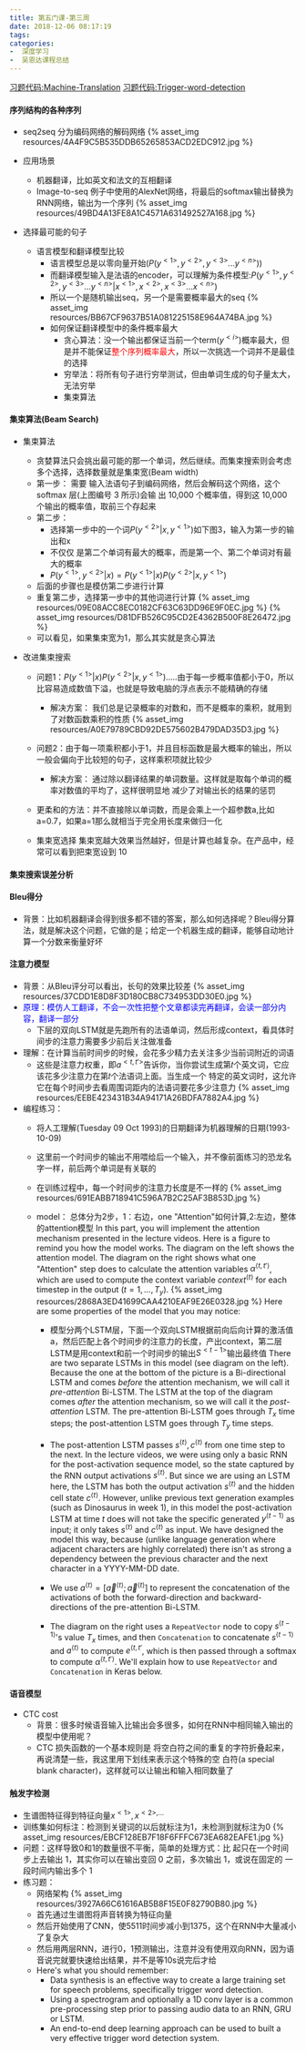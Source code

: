 ```yaml
---
title: 第五门课-第三周
date: 2018-12-06 08:17:19
tags: 
categories: 
-  深度学习
-  吴恩达课程总结
---
```


[习题代码:Machine-Translation](https://github.com/yuancl/dl-algorithm/tree/master/5-RecurrentNeuralNetworks/Week3/Machine-Translation)
[习题代码:Trigger-word-detection](https://github.com/yuancl/dl-algorithm/tree/master/5-RecurrentNeuralNetworks/Week3/Trigger-word-detection)

#### 序列结构的各种序列
- seq2seq
  分为编码网络的解码网络
  {% asset_img resources/4A4F9C5B535DDB65265853ACD2EDC912.jpg %}

- 应用场景
  - 机器翻译，比如英文和法文的互相翻译
  - Image-to-seq
    例子中使用的AlexNet网络，将最后的softmax输出替换为RNN网络，输出为一个序列
    {% asset_img resources/49BD4A13FE8A1C4571A631492527A168.jpg %}

- 选择最可能的句子
  - 语言模型和翻译模型比较
    - 语言模型总是以零向量开始$(P(y^{< 1 >},y^{< 2 >},y^{< 3 >}...y^{< n >}))$
    - 而翻译模型输入是法语的encoder，可以理解为条件模型:$P(y^{< 1 >},y^{< 2 >},y^{< 3 >}...y^{< n >}|x^{< 1 >},x^{< 2 >},x^{< 3 >}...x^{< n >})$
    - 所以一个是随机输出seq，另一个是需要概率最大的seq
  {% asset_img resources/BB67CF9637B51A081225158E964A74BA.jpg %}
    - 如何保证翻译模型中的条件概率最大
      - 贪心算法：没一个输出都保证当前一个term($y^{< i >}$)概率最大，但是并不能保证<font color='red'>整个序列概率最大</font>，所以一次挑选一个词并不是最佳的选择
      - 穷举法：将所有句子进行穷举测试，但由单词生成的句子量太大，无法穷举
      - 集束算法

#### 集束算法(Beam Search)
- 集束算法
  - 贪婪算法只会挑出最可能的那一个单词，然后继续。而集束搜索则会考虑多个选择，选择数量就是集束宽(Beam width)
  - 第一步：
    需要 输入法语句子到编码网络，然后会解码这个网络，这个 softmax 层(上图编号 3 所示)会输 出 10,000 个概率值，得到这 10,000 个输出的概率值，取前三个存起来
  - 第二步：
    - 选择第一步中的一个词$P(y^{<2>}|x, y^{<1>})$如下图3，输入为第一步的输出和x
    - 不仅仅 是第二个单词有最大的概率，而是第一个、第二个单词对有最大的概率
    - $P(y^{<1>},y^{<2>}|x)=P(y^{<1>}|x)P(y^{<2>}|x, y^{<1>})$
  - 后面的步骤也是模仿第二步进行计算
  - 重复第二步，选择第一步中的其他词进行计算
    {% asset_img resources/09E08ACC8EC0182CF63C63DD96E9F0EC.jpg %}
    {% asset_img resources/D81DFB526C95CD2E4362B500F8E26472.jpg %}
  - 可以看见，如果集束宽为1，那么其实就是贪心算法
  
- 改进集束搜索
  - 问题1：$P(y^{<1>}|x)P(y^{<2>}|x, y^{<1>})$.....由于每一步概率值都小于0，所以比容易造成数值下溢，也就是导致电脑的浮点表示不能精确的存储
    - 解决方案：
    我们总是记录概率的对数和，而不是概率的乘积，就用到了对数函数乘积的性质
  {% asset_img resources/A0E79789CBD92DE575602B479DAD35D3.jpg %}
  
  - 问题2：由于每一项乘积都小于1，并且目标函数是最大概率的输出，所以一般会偏向于比较短的句子，这样乘积项就比较少
    - 解决方案：
    通过除以翻译结果的单词数量。这样就是取每个单词的概率对数值的平均了，这样很明显地 减少了对输出长的结果的惩罚
  - 更柔和的方法：并不直接除以单词数，而是会乘上一个超参数a,比如a=0.7，如果a=1那么就相当于完全用长度来做归一化
  
  - 集束宽选择
    集束宽越大效果当然越好，但是计算也越复杂。在产品中，经常可以看到把束宽设到 10
  
#### 集束搜索误差分析

#### Bleu得分
- 背景：比如机器翻译会得到很多都不错的答案，那么如何选择呢？Bleu得分算法，就是解决这个问题，它做的是；给定一个机器生成的翻译，能够自动地计算一个分数来衡量好坏

#### 注意力模型
- 背景：从Bleu评分可以看出，长句的效果比较差
  {% asset_img resources/37CDD1E8D8F3D180CB8C734953DD30E0.jpg %}
- <font color='blue'>原理：模仿人工翻译，不会一次性把整个文章都读完再翻译，会读一部分内容，翻译一部分</font>
  - 下层的双向LSTM就是先跑所有的法语单词，然后形成context，看具体时间步的注意力需要多少前后关注做准备
- 理解：在计算当前时间步的时候，会花多少精力去关注多少当前词附近的词语
  - 这些是注意力权重，即$a^{<t,t'>}$告诉你，当你尝试生成第𝑡个英文词，它应该花多少注意力在第𝑡个法语词上面。当生成一个 特定的英文词时，这允许它在每个时间步去看周围词距内的法语词要花多少注意力
  {% asset_img resources/EEBE423431B34A94171A26BDFA7882A4.jpg %}
- 编程练习：
  - 将人工理解(Tuesday 09 Oct 1993)的日期翻译为机器理解的日期(1993-10-09)
  - 这里前一个时间步的输出不用喂给后一个输入，并不像前面练习的恐龙名字一样，前后两个单词是有关联的
  - 在训练过程中，每一个时间步的注意力长度是不一样的
    {% asset_img resources/691EABB718941C596A7B2C25AF3B853D.jpg %}
  - model：
    总体分为2步，1：右边，one "Attention"如何计算,2:左边，整体的attention模型
    In this part, you will implement the attention mechanism presented in the lecture videos. Here is a figure to remind you how the model works. The diagram on the left shows the attention model. The diagram on the right shows what one "Attention" step does to calculate the attention variables $\alpha^{\langle t, t' \rangle}$, which are used to compute the context variable $context^{\langle t \rangle}$ for each timestep in the output ($t=1, \ldots, T_y$).
    {% asset_img resources/2868A3ED41699CAA4210EAF9E26E0328.jpg %}
    Here are some properties of the model that you may notice: 

    - 模型分两个LSTM层，下面一个双向LSTM根据前向后向计算的激活值a，然后匹配上各个时间步的注意力的长度，产出context，第二层LSTM是用context和前一个时间步的输出$S^{< t-1 >}$输出最终值
      There are two separate LSTMs in this model (see diagram on the left). Because the one at the bottom of the picture is a Bi-directional LSTM and comes *before* the attention mechanism, we will call it *pre-attention* Bi-LSTM. The LSTM at the top of the diagram comes *after* the attention mechanism, so we will call it the *post-attention* LSTM. The pre-attention Bi-LSTM goes through $T_x$ time steps; the post-attention LSTM goes through $T_y$ time steps. 

    - The post-attention LSTM passes $s^{\langle t \rangle}, c^{\langle t \rangle}$ from one time step to the next. In the lecture videos, we were using only a basic RNN for the post-activation sequence model, so the state captured by the RNN output activations $s^{\langle t\rangle}$. But since we are using an LSTM here, the LSTM has both the output activation $s^{\langle t\rangle}$ and the hidden cell state $c^{\langle t\rangle}$. However, unlike previous text generation examples (such as Dinosaurus in week 1), in this model the post-activation LSTM at time $t$ does will not take the specific generated $y^{\langle t-1 \rangle}$ as input; it only takes $s^{\langle t\rangle}$ and $c^{\langle t\rangle}$ as input. We have designed the model this way, because (unlike language generation where adjacent characters are highly correlated) there isn't as strong a dependency between the previous character and the next character in a YYYY-MM-DD date. 

    - We use $a^{\langle t \rangle} = [\overrightarrow{a}^{\langle t \rangle}; \overleftarrow{a}^{\langle t \rangle}]$ to represent the concatenation of the activations of both the forward-direction and backward-directions of the pre-attention Bi-LSTM. 

    - The diagram on the right uses a `RepeatVector` node to copy $s^{\langle t-1 \rangle}$'s value $T_x$ times, and then `Concatenation` to concatenate $s^{\langle t-1 \rangle}$ and $a^{\langle t \rangle}$ to compute $e^{\langle t, t'}$, which is then passed through a softmax to compute $\alpha^{\langle t, t' \rangle}$. We'll explain how to use `RepeatVector` and `Concatenation` in Keras below. 
  

#### 语音模型
- CTC cost
  - 背景：很多时候语音输入比输出会多很多，如何在RNN中相同输入输出的模型中使用呢？
  - CTC 损失函数的一个基本规则是 将空白符之间的重复的字符折叠起来，再说清楚一些，我这里用下划线来表示这个特殊的空 白符(a special blank character)，这样就可以让输出和输入相同数量了
  
#### 触发字检测
- 生谱图特征得到特征向量$x^{<1>},x^{<2>,...}$
- 训练集如何标注：检测到关键词的以后就标注为1，未检测到就标注为0
  {% asset_img resources/EBCF128EB7F18F6FFFC673EA682EAFE1.jpg %}
- 问题：这样导致0和1的数量很不平衡，简单的处理方式：比 起只在一个时间步上去输出 1，其实你可以在输出变回 0 之前，多次输出 1，或说在固定的 一段时间内输出多个 1
- 练习题：
  - 网络架构
    {% asset_img resources/3927A66C61616AB5B8F15E0F82790B80.jpg %}
  - 首先通过生谱图将声音转换为特征向量
  - 然后开始使用了CNN，使5511时间步减小到1375，这个在RNN中大量减小了复杂大
  - 然后用两层RNN，进行0，1预测输出，注意并没有使用双向RNN，因为语音说完就要快速给出结果，并不是等10s说完后才给
  - Here's what you should remember:
    - Data synthesis is an effective way to create a large training set for speech problems, specifically trigger word detection. 
    - Using a spectrogram and optionally a 1D conv layer is a common pre-processing step prior to passing audio data to an RNN, GRU or LSTM.
    - An end-to-end deep learning approach can be used to built a very effective trigger word detection system. 

    